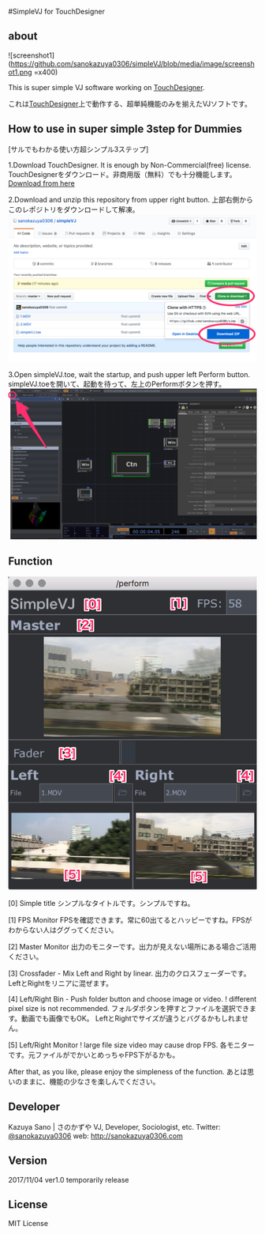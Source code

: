 #SimpleVJ for TouchDesigner

## about
![screenshot1](https://github.com/sanokazuya0306/simpleVJ/blob/media/image/screenshot1.png =x400)

This is super simple VJ software working on [TouchDesigner](https://www.derivative.ca/).

これは[TouchDesigner](https://www.derivative.ca/)上で動作する、超単純機能のみを揃えたVJソフトです。

## How to use in super simple 3step for Dummies
[サルでもわかる使い方超シンプル3ステップ]

1.Download TouchDesigner. It is enough by Non-Commercial(free) license.
TouchDesignerをダウンロード。非商用版（無料）でも十分機能します。
[Download from here](https://www.derivative.ca/099/Downloads/)

2.Download and unzip this repository from upper right button.
上部右側からこのレポジトリをダウンロードして解凍。
![screenshot2](https://github.com/sanokazuya0306/simpleVJ/blob/media/image/screenshot2.png)

3.Open simpleVJ.toe, wait the startup, and push upper left Perform button.
simpleVJ.toeを開いて、起動を待って、左上のPerformボタンを押す。
![screenshot3](https://github.com/sanokazuya0306/simpleVJ/blob/media/image/screenshot3.png)


## Function
![screenshot4](https://github.com/sanokazuya0306/simpleVJ/blob/media/image/screenshot4.png)

[0] Simple title
シンプルなタイトルです。シンプルですね。

[1] FPS Monitor
FPSを確認できます。常に60出てるとハッピーですね。FPSがわからない人はググってください。

[2] Master Monitor
出力のモニターです。出力が見えない場所にある場合ご活用ください。

[3] Crossfader - Mix Left and Right by linear.
出力のクロスフェーダーです。LeftとRightをリニアに混ぜます。

[4] Left/Right Bin - Push folder button and choose image or video.
! different pixel size is not recommended.
フォルダボタンを押すとファイルを選択できます。動画でも画像でもOK。
LeftとRightでサイズが違うとバグるかもしれません。

[5] Left/Right Monitor
! large file size video may cause drop FPS.
各モニターです。元ファイルがでかいとめっちゃFPS下がるかも。

After that, as you like, please enjoy the simpleness of the function.
あとは思いのままに、機能の少なさを楽しんでください。


## Developer
Kazuya Sano | さのかずや
VJ, Developer, Sociologist, etc.
Twitter: [@sanokazuya0306](https://twitter.com/sanokazuya0306)
web: <http://sanokazuya0306.com>


## Version

2017/11/04 ver1.0
temporarily release


## License

MIT License
